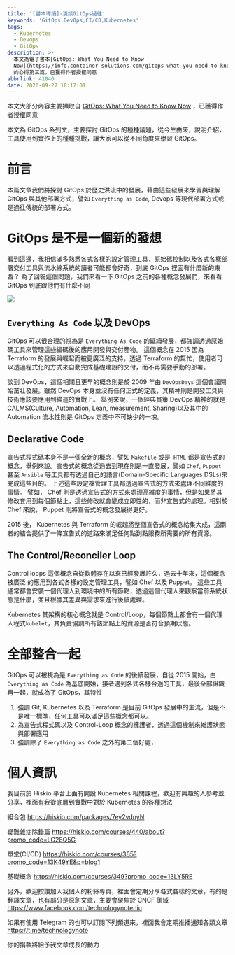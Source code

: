 ```yaml
---
title: '[書本導讀]-淺談GitOps過往'
keywords: 'GitOps,DevOps,CI/CD,Kubernetes'
tags:
  - Kubernetes
  - Devops
  - GitOps
description: >-
  本文為電子書本[GitOps: What You Need to Know
  Now](https://info.container-solutions.com/gitops-what-you-need-to-know-now)
  的心得第三篇。已獲得作者授權同意
abbrlink: 41046
date: 2020-09-27 18:17:01
---
```


本文大部分內容主要擷取自 [GitOps: What You Need to Know Now](https://info.container-solutions.com/gitops-what-you-need-to-know-now) ，已獲得作者授權同意

本文為 GitOps 系列文，主要探討 GitOps 的種種議題，從今生由來，說明介紹，工具使用到實作上的種種挑戰，讓大家可以從不同角度來學習 GitOps。

# 前言
本篇文章我們將探討 GitOps 於歷史洪流中的發展，藉由這些發展來學習與理解 GitOps 與其他部署方式，譬如 `Everything as Code`, Devops 等現代部署方式或是過往傳統的部署方式。

# GitOps 是不是一個新的發想
看到這邊，我相信滿多熟悉各式各樣的設定管理工具，原始碼控制以及各式各樣部署交付工具與流水線系統的讀者可能都會好奇，到底 GitOps 裡面有什麼新的東西？
為了回答這個問題，我們來看一下 GitOps 之前的各種概念發展們，來看看 GitOps 到底跟他們有什麼不同

![](https://i.imgur.com/VQ7JWY6.png)

## `Everything As Code` 以及 DevOps
GitOps 可以很合理的視為是 `Everything As Code` 的延續發展，都強調透過原始碼工具來管理這些編碼後的應用開發與交付產物。
這個概念在 2015 因為 Terraform 的發展與崛起而被更廣泛的支持，透過 Terraform 的幫忙，使用者可以透過程式化的方式來自動完成基礎建設的交付，而不再需要手動的部署。

談到 DevOps，這個相關且更早的概念則是於 2009 年由 `DevOpsDays` 這個會議開始茁壯發展。雖然 DevOps 本身並沒有任何正式的定義，其精神則是開發工具與技術應該要應用到維運的實戰上。
舉例來說，一個經典貫策 DevOps 精神的就是 CALMS(Culture, Automation, Lean, measurement, Sharing)以及其中的 Automation 流水性則是 GitOps 定義中不可缺少的一塊。


## Declarative Code
宣告式程式碼本身不是一個全新的概念，譬如 `Makefile` 或是` HTML` 都是宣告式的概念，舉例來說。宣告式的概念從過去到現在則是一直發展，譬如 `Chef`, `Puppet` 甚至 `Ansible` 等工具都有透過自己的語言(Domain-Specific Languages DSLs)來完成這些目的。
上述這些設定檔管理工具都透過宣告式的方式來處理不同維度的事情。
譬如， Chef 則是透過宣告式的方式來處理高維度的事情，但是如果將其修改套用到每個節點上，這些修改就會變成立即性的，而非宣告式的處理。相對於 Chef 來說， Puppet 則將宣告式的概念發展得更好。

2015 後， Kubernetes 與 Terraform 的崛起將整個宣告式的概念給集大成，這兩者的結合提供了一條宣告式的道路來滿足任何點到點服務所需要的所有資源。


## The Control/Reconciler Loop
Control loops 這個概念自從軟體存在以來已經發展許久，過去十年來，這個概念被廣泛
的應用到各式各樣的設定管理工具，譬如 Chef 以及 Puppet。
這些工具通常都會安裝一個代理人到環境中的所有節點，透過這個代理人來觀察當前系統狀態是什麼，並且根據其差異與需求來進行後續處理。

Kubernetes 其架構的核心概念就是 Control/Loop，每個節點上都會有一個代理人程式`kubelet`，其負責協調所有該節點上的資源是否符合預期狀態。

# 全部整合一起
GitOps 可以被視為是 `Everything as Code` 的後續發展，自從 2015 開始，由 `Everything as Code` 為基底開始，接者遇到各式各樣合適的工具，最後全部組織再一起，就成為了 GitOps，其特性
1. 強調 Git, Kubernetes 以及 Terraform 是目前 GitOps 發展中的主流，但是不是唯一標準，任何工具可以滿足這些概念都可以。
2. 為宣告式程式碼以及 Control-Loop 概念的擁護者，透過這個機制來維護狀態與部署應用
3. 強調除了 `Everything as Code` 之外的第二個好處，

# 個人資訊
我目前於 Hiskio 平台上面有開設 Kubernetes 相關課程，歡迎有興趣的人參考並分享，裡面有我從底層到實戰中對於 Kubernetes 的各種想法

組合包
https://hiskio.com/packages/7ey2vdnyN

疑難雜症除錯篇
https://hiskio.com/courses/440/about?promo_code=LG28Q5G

單堂(CI/CD)
https://hiskio.com/courses/385?promo_code=13K49YE&p=blog1

基礎概念
https://hiskio.com/courses/349?promo_code=13LY5RE

另外，歡迎按讚加入我個人的粉絲專頁，裡面會定期分享各式各樣的文章，有的是翻譯文章，也有部分是原創文章，主要會聚焦於 CNCF 領域
https://www.facebook.com/technologynoteniu

如果有使用 Telegram 的也可以訂閱下列頻道來，裡面我會定期推播通知各類文章
https://t.me/technologynote

你的捐款將給予我文章成長的動力
<script type="text/javascript" src="https://cdnjs.buymeacoffee.com/1.0.0/button.prod.min.js" data-name="bmc-button" data-slug="hwchiu" data-color="#000000" data-emoji=""  data-font="Cookie" data-text="Buy me a coffee" data-outline-color="#fff" data-font-color="#fff" data-coffee-color="#fd0" ></script>
